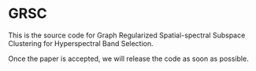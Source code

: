 # GRSC
This is the source code for Graph Regularized Spatial-spectral Subspace Clustering for Hyperspectral Band Selection.

Once the paper is accepted, we will release the code as soon as possible.
